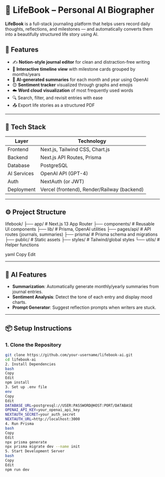 # 📖 LifeBook – Personal AI Biographer

**LifeBook** is a full-stack journaling platform that helps users record daily thoughts, reflections, and milestones — and automatically converts them into a beautifully structured life story using AI.

## 🚀 Features

- ✍️ **Notion-style journal editor** for clean and distraction-free writing
- 📅 **Interactive timeline view** with milestone cards grouped by months/years
- 🧠 **AI-generated summaries** for each month and year using OpenAI
- 😊 **Sentiment tracker** visualized through graphs and emojis
- ☁️ **Word cloud visualization** of most frequently used words
- 🔍 Search, filter, and revisit entries with ease
- 📤 Export life stories as a structured PDF

---

## 🧱 Tech Stack

| Layer         | Technology                      |
|--------------|----------------------------------|
| Frontend     | Next.js, Tailwind CSS, Chart.js |
| Backend      | Next.js API Routes, Prisma      |
| Database     | PostgreSQL                      |
| AI Services  | OpenAI API (GPT-4)              |
| Auth         | NextAuth (or JWT)               |
| Deployment   | Vercel (frontend), Render/Railway (backend) |

---

## ⚙️ Project Structure

lifebook/
├── app/ # Next.js 13 App Router
├── components/ # Reusable UI components
├── lib/ # Prisma, OpenAI utilities
├── pages/api/ # API routes (journals, summaries)
├── prisma/ # Prisma schema and migrations
├── public/ # Static assets
├── styles/ # Tailwind/global styles
└── utils/ # Helper functions

yaml
Copy
Edit

---

## 🧠 AI Features

- **Summarization**: Automatically generate monthly/yearly summaries from journal entries.
- **Sentiment Analysis**: Detect the tone of each entry and display mood charts.
- **Prompt Generator**: Suggest reflection prompts when writers are stuck.

---

## 📦 Setup Instructions

### 1. Clone the Repository

```bash
git clone https://github.com/your-username/lifebook-ai.git
cd lifebook-ai
2. Install Dependencies
bash
Copy
Edit
npm install
3. Set up .env file
env
Copy
Edit
DATABASE_URL=postgresql://USER:PASSWORD@HOST:PORT/DATABASE
OPENAI_API_KEY=your_openai_api_key
NEXTAUTH_SECRET=your_auth_secret
NEXTAUTH_URL=http://localhost:3000
4. Run Prisma
bash
Copy
Edit
npx prisma generate
npx prisma migrate dev --name init
5. Start Development Server
bash
Copy
Edit
npm run dev
